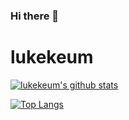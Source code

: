 ### Hi there 👋

# lukekeum
[![lukekeum's github stats](https://github-readme-stats.vercel.app/api?username=lukekeum)](https://github.com/lukekeum/github-readme-stats)

[![Top Langs](https://github-readme-stats.vercel.app/api/top-langs/?username=lukekeum&amp;layout=compact)](https://github.com/lukekeum/github-readme-stats)

